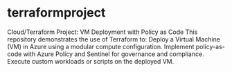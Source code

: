 # terraformproject
Cloud/Terraform Project: VM Deployment with Policy as Code  This repository demonstrates the use of Terraform to:  Deploy a Virtual Machine (VM) in Azure using a modular compute configuration. Implement policy-as-code with Azure Policy and Sentinel for governance and compliance. Execute custom workloads or scripts on the deployed VM.
